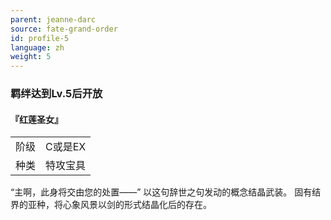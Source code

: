 ```yaml
---
parent: jeanne-darc
source: fate-grand-order
id: profile-5
language: zh
weight: 5
---
```


### 羁绊达到Lv.5后开放

#### 『红莲圣女』

<table>
  <tr><td>阶级</td><td>C或是EX</td></tr>
  <tr><td>种类</td><td>特攻宝具</td></tr>
</table>

“主啊，此身将交由您的处置——”
以这句辞世之句发动的概念结晶武装。
固有结界的亚种，将心象风景以剑的形式结晶化后的存在。
